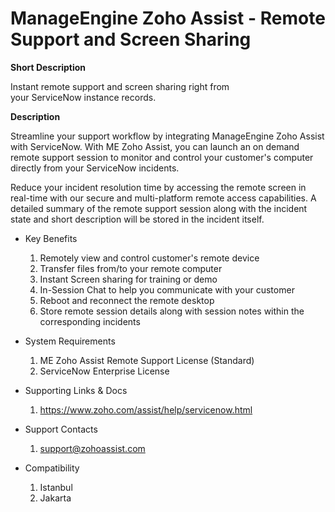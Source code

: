 # ManageEngine Zoho Assist - Remote Support and Screen Sharing

**Short Description**

Instant remote support and screen sharing right from your ServiceNow instance records.

**Description**

Streamline your support workflow by integrating ManageEngine Zoho Assist with ServiceNow. With ME Zoho Assist, you can launch an on demand remote support session to monitor and control your customer's computer directly from your ServiceNow incidents. 

Reduce your incident resolution time by accessing the remote screen in real-time with our secure and multi-platform remote access capabilities. A detailed summary of the remote support session along with the incident state and short description will be stored in the incident itself.

* Key Benefits
  1. Remotely view and control customer's remote device
  2. Transfer files from/to your remote computer
  3. Instant Screen sharing for training or demo
  4. In-Session Chat to help you communicate with your customer
  5. Reboot and reconnect the remote desktop
  6. Store remote session details along with session notes within the corresponding incidents

* System Requirements
  1. ME Zoho Assist Remote Support License (Standard)
  2. ServiceNow Enterprise License
  
* Supporting Links & Docs
  1. https://www.zoho.com/assist/help/servicenow.html
  
* Support Contacts
  1. support@zohoassist.com
  
* Compatibility
  1. Istanbul
  2. Jakarta
